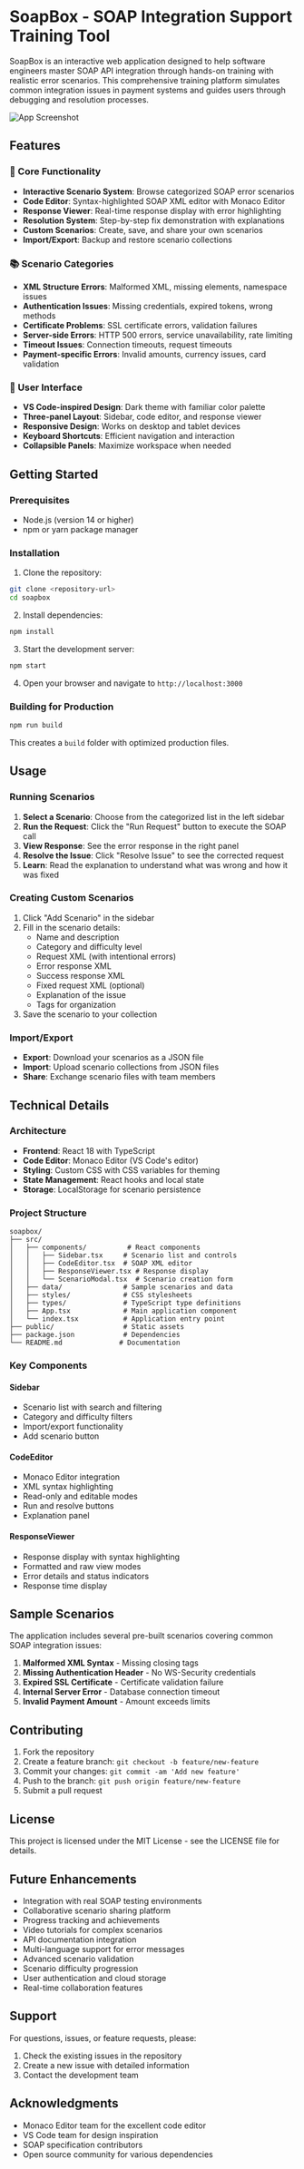 # SoapBox - SOAP Integration Support Training Tool

SoapBox is an interactive web application designed to help software engineers master SOAP API integration through hands-on training with realistic error scenarios. This comprehensive training platform simulates common integration issues in payment systems and guides users through debugging and resolution processes.

![App Screenshot](assets/soapbox-screenshot.png?raw=true)

## Features

### 🎯 Core Functionality
- **Interactive Scenario System**: Browse categorized SOAP error scenarios
- **Code Editor**: Syntax-highlighted SOAP XML editor with Monaco Editor
- **Response Viewer**: Real-time response display with error highlighting
- **Resolution System**: Step-by-step fix demonstration with explanations
- **Custom Scenarios**: Create, save, and share your own scenarios
- **Import/Export**: Backup and restore scenario collections

### 📚 Scenario Categories
- **XML Structure Errors**: Malformed XML, missing elements, namespace issues
- **Authentication Issues**: Missing credentials, expired tokens, wrong methods
- **Certificate Problems**: SSL certificate errors, validation failures
- **Server-side Errors**: HTTP 500 errors, service unavailability, rate limiting
- **Timeout Issues**: Connection timeouts, request timeouts
- **Payment-specific Errors**: Invalid amounts, currency issues, card validation

### 🎨 User Interface
- **VS Code-inspired Design**: Dark theme with familiar color palette
- **Three-panel Layout**: Sidebar, code editor, and response viewer
- **Responsive Design**: Works on desktop and tablet devices
- **Keyboard Shortcuts**: Efficient navigation and interaction
- **Collapsible Panels**: Maximize workspace when needed

## Getting Started

### Prerequisites
- Node.js (version 14 or higher)
- npm or yarn package manager

### Installation

1. Clone the repository:
```bash
git clone <repository-url>
cd soapbox
```

2. Install dependencies:
```bash
npm install
```

3. Start the development server:
```bash
npm start
```

4. Open your browser and navigate to `http://localhost:3000`

### Building for Production

```bash
npm run build
```

This creates a `build` folder with optimized production files.

## Usage

### Running Scenarios
1. **Select a Scenario**: Choose from the categorized list in the left sidebar
2. **Run the Request**: Click the "Run Request" button to execute the SOAP call
3. **View Response**: See the error response in the right panel
4. **Resolve the Issue**: Click "Resolve Issue" to see the corrected request
5. **Learn**: Read the explanation to understand what was wrong and how it was fixed

### Creating Custom Scenarios
1. Click "Add Scenario" in the sidebar
2. Fill in the scenario details:
   - Name and description
   - Category and difficulty level
   - Request XML (with intentional errors)
   - Error response XML
   - Success response XML
   - Fixed request XML (optional)
   - Explanation of the issue
   - Tags for organization
3. Save the scenario to your collection

### Import/Export
- **Export**: Download your scenarios as a JSON file
- **Import**: Upload scenario collections from JSON files
- **Share**: Exchange scenario files with team members

## Technical Details

### Architecture
- **Frontend**: React 18 with TypeScript
- **Code Editor**: Monaco Editor (VS Code's editor)
- **Styling**: Custom CSS with CSS variables for theming
- **State Management**: React hooks and local state
- **Storage**: LocalStorage for scenario persistence

### Project Structure
```
soapbox/
├── src/
│   ├── components/          # React components
│   │   ├── Sidebar.tsx     # Scenario list and controls
│   │   ├── CodeEditor.tsx  # SOAP XML editor
│   │   ├── ResponseViewer.tsx # Response display
│   │   └── ScenarioModal.tsx  # Scenario creation form
│   ├── data/               # Sample scenarios and data
│   ├── styles/             # CSS stylesheets
│   ├── types/              # TypeScript type definitions
│   ├── App.tsx             # Main application component
│   └── index.tsx           # Application entry point
├── public/                 # Static assets
├── package.json            # Dependencies
└── README.md              # Documentation
```

### Key Components

#### Sidebar
- Scenario list with search and filtering
- Category and difficulty filters
- Import/export functionality
- Add scenario button

#### CodeEditor
- Monaco Editor integration
- XML syntax highlighting
- Read-only and editable modes
- Run and resolve buttons
- Explanation panel

#### ResponseViewer
- Response display with syntax highlighting
- Formatted and raw view modes
- Error details and status indicators
- Response time display

## Sample Scenarios

The application includes several pre-built scenarios covering common SOAP integration issues:

1. **Malformed XML Syntax** - Missing closing tags
2. **Missing Authentication Header** - No WS-Security credentials
3. **Expired SSL Certificate** - Certificate validation failure
4. **Internal Server Error** - Database connection timeout
5. **Invalid Payment Amount** - Amount exceeds limits

## Contributing

1. Fork the repository
2. Create a feature branch: `git checkout -b feature/new-feature`
3. Commit your changes: `git commit -am 'Add new feature'`
4. Push to the branch: `git push origin feature/new-feature`
5. Submit a pull request

## License

This project is licensed under the MIT License - see the LICENSE file for details.

## Future Enhancements

- Integration with real SOAP testing environments
- Collaborative scenario sharing platform
- Progress tracking and achievements
- Video tutorials for complex scenarios
- API documentation integration
- Multi-language support for error messages
- Advanced scenario validation
- Scenario difficulty progression
- User authentication and cloud storage
- Real-time collaboration features

## Support

For questions, issues, or feature requests, please:
1. Check the existing issues in the repository
2. Create a new issue with detailed information
3. Contact the development team

## Acknowledgments

- Monaco Editor team for the excellent code editor
- VS Code team for design inspiration
- SOAP specification contributors
- Open source community for various dependencies
